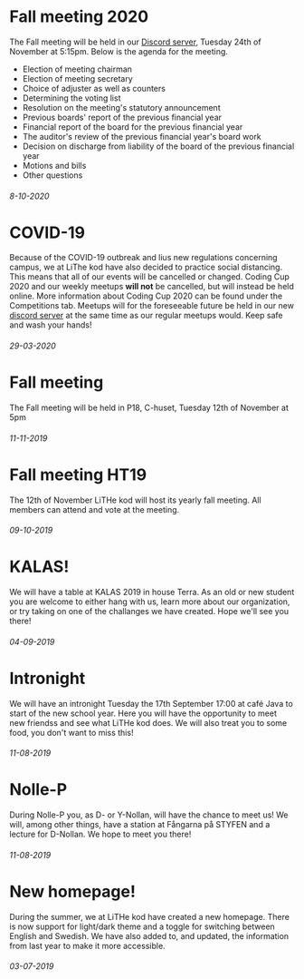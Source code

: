 <div class="post post-border">
    <h1>Fall meeting 2020</h1>
    <p>
        The Fall meeting will be held in our
        <a href="https://discord.gg/F8KNV89">Discord server</a>,
        Tuesday 24th of November at 5:15pm. Below is the agenda for
        the meeting.
    </p>
    <ul>
        <li>Election of meeting chairman</li>
        <li>Election of meeting secretary</li>
        <li>Choice of adjuster as well as counters</li>
        <li>Determining the voting list</li>
        <li>Resolution on the meeting's statutory announcement</li>
        <li>Previous boards' report of the previous financial year</li>
        <li>Financial report of the board for the previous financial year</li>
        <li>The auditor's review of the previous financial year's board work</li>
        <li>Decision on discharge from liability of the board of the previous financial year</li>
        <li>Motions and bills</li>
        <li>Other questions</li>
    </ul>
    <h6>8-10-2020</h6>
</div>
<div class="post post-border">
    <h1>COVID-19</h1>
    <p>Because of the COVID-19 outbreak and lius new regulations concerning campus, we at LiThe kod have also decided to practice social distancing. This means that all of our events will be cancelled or changed. Coding Cup 2020 and our weekly meetups <b>will not</b> be cancelled, but will instead be held online. More information about Coding Cup 2020 can be found under the Competitions tab. Meetups will  for the foreseeable future be held in our new <a href="https://discord.gg/UG5YYsN">discord server</a> at the same time as our regular meetups would.
    Keep safe and wash your hands!</p>
    <h6>29-03-2020</h6>
</div>
<div class="post post-border">
    <h1>Fall meeting</h1>
    <p>
        The Fall meeting will be held in P18, C-huset,
        Tuesday 12th of November at 5pm
    </p>
    <h6>11-11-2019</h6>
</div>
<div class="post post-border">
    <h1>Fall meeting HT19</h1>
    <p>The 12th of November LiTHe kod will host its yearly fall meeting. All members can attend and vote at the meeting.</p>
    <h6>09-10-2019</h6>
</div>
<div class="post post-border">
    <h1>KALAS!</h1>
    <p>We will have a table at KALAS 2019 in house Terra. As an old or new student you are welcome to either hang with us, learn more about our organization, or try taking on one of the challanges we have created. Hope we'll see you there!</p>
    <h6>04-09-2019</h6>
</div>
<div class="post post-border">
    <h1>Intronight</h1>
    <p>We will have an intronight Tuesday the 17th September 17:00 at café Java to start of the new school year. Here you will have the opportunity to meet new friendss and see what LiTHe kod does. We will also treat you to some food, you don't want to miss this!</p>
    <h6>11-08-2019</h6>
</div>
<div class="post post-border">
    <h1>Nolle-P</h1>
    <p>During Nolle-P you, as D- or Y-Nollan, will have the chance to meet us! We will, among other things, have a station at Fångarna på STYFEN and a lecture for D-Nollan. We hope to meet you there!</p>
    <h6>11-08-2019</h6>
</div>
<div class="post">
    <h1>New homepage!</h1>
    <p>During the summer, we at LiTHe kod have created a new homepage. There is now support for light/dark theme and a toggle for switching between English and Swedish. We have also added to, and updated, the information from last year to make it more accessible.</p>
    <h6>03-07-2019</h6>
</div>
